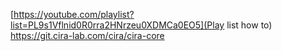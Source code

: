 [https://youtube.com/playlist?list=PL9s1Vflnid0R0rra2HNrzeu0XDMCa0EO5](Play list how to)
https://git.cira-lab.com/cira/cira-core
